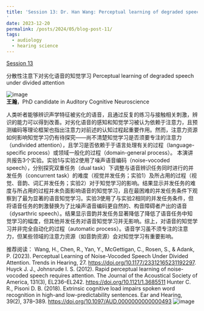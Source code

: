 ```yaml
---
title: 'Session 13: Dr. Han Wang: Perceptual learning of degraded speech under divided attention
'
date: 2023-12-20
permalink: /posts/2024/05/blog-post-11/
tags:
  - audiology
  - hearing science
---
```


[Session 13](https://www.bilibili.com/video/BV19D421P7bS/?spm_id_from=333.999.0.0&vd_source=6b40199d0a5f3e54cfffe4770018baf7)


分散性注意下对劣化语音的知觉学习
Perceptual learning of degraded speech under divided attention


![image](https://github.com/sqgwang/sqgwang.github.io/assets/126608806/a81edbc9-0351-4d19-91bf-a02e13f22fa8)
<br>**王瀚**，PhD candidate in Auditory Cognitive Neuroscience

人类听者能够辨识声学特征被劣化的语音，且通过反复的练习与接触相关刺激，辨识的能力可以得到改善。对劣化语音的感知和知觉学习被认为依赖于注意力，且预测编码等理论框架也指出注意力对前述的认知过程起重要作用。然而，注意力资源如何影响知觉学习仍有待探究——尚不清楚知觉学习是否须要专注的注意力（undivided attention），且学习是否依赖于于语言处理有关的过程（language-specific process）或领域一般化的过程（domain-general process）。 本演讲共报告3个实验。实验1与实验2使用了噪声语音编码（noise-vocoded speech），分别探究双重任务（dual task）下调整与语音辨识任务同时进行的并发任务（concurrent task）的难度（视觉并发任务；实验1）及所占用的过程（视觉、音韵、词汇并发任务；实验2）对于知觉学习的影响。结果显示并发任务的难度与所占用的过程并未负面影响语音的知觉学习，且在最困难的并发任务条件下观察到了最为显著的语音知觉学习。实验3使用了与实验2相同的并发任务条件，但将语音任务的刺激替换为了比噪声语音编码更自然的、构音障碍者产出的语音（dysarthric speech）。结果显示音韵并发任务显著降低了降低了语音任务中知觉学习的幅度，但其他并发任务对语音知觉学习并无影响。综上，对语音的知觉学习并非完全自动化的过程（automatic process）。语音学习虽不须专注的注意力，但某些领域的注意力资源（如音韵资源）会对知觉学习有重要影响。

推荐阅读：
Wang, H., Chen, R., Yan, Y., McGettigan, C., Rosen, S., & Adank, P. (2023). Perceptual Learning of Noise-Vocoded Speech Under Divided Attention. Trends in Hearing, 27. https://doi.org/10.1177/23312165231192297.
Huyck J. J., Johnsrude I. S. (2012). Rapid perceptual learning of noise-vocoded speech requires attention. The Journal of the Acoustical Society of America, 131(3), EL236–EL242. https://doi.org/10.1121/1.3685511
Hunter C. R., Pisoni D. B. (2018). Extrinsic cognitive load impairs spoken word recognition in high-and low-predictability sentences. Ear and Hearing, 39(2), 378–389. https://doi.org/10.1097/AUD.0000000000000493
![image](https://github.com/sqgwang/sqgwang.github.io/assets/126608806/e8b8f0cd-243d-4dd6-a6c0-4bdf84da5727)

